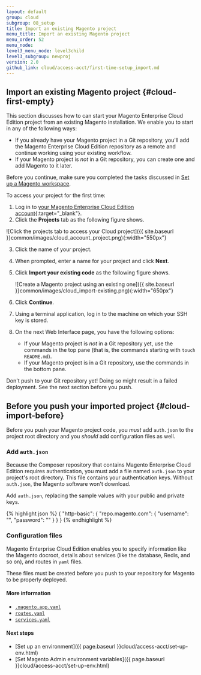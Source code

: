 ```yaml
---
layout: default
group: cloud
subgroup: 08_setup
title: Import an existing Magento project
menu_title: Import an existing Magento project
menu_order: 52
menu_node: 
level3_menu_node: level3child
level3_subgroup: newproj
version: 2.0
github_link: cloud/access-acct/first-time-setup_import.md
---
```


## Import an existing Magento project {#cloud-first-empty}
This section discusses how to can start your Magento Enterprise Cloud Edition project from an existing Magento installation. We enable you to start in any of the following ways:

*	If you already have your Magento project in a Git repository, you'll add the Magento Enterprise Cloud Edition repository as a remote and continue working using your existing workflow.
*	If your Magento project is *not* in a Git repository, you can create one and add Magento to it later.

<div class="bs-callout bs-callout-info" id="info">
  <p>Before you continue, make sure you completed the tasks discussed in <a href="{{page.baseurl}}cloud/before/before-workspace.html">Set up a Magento workspace</a>.</p>
</div>

To access your project for the first time:

1.  Log in to [your Magento Enterprise Cloud Edition account](https://accounts.magento.cloud){:target="_blank"}.
2.  Click the **Projects** tab as the following figure shows.

  ![Click the projects tab to access your Cloud project]({{ site.baseurl }}common/images/cloud_account_project.png){:width="550px"}

3.  Click the name of your project.
2.	When prompted, enter a name for your project and click **Next**.
3.	Click **Import your existing code** as the following figure shows.

	![Create a Magento project using an existing one]({{ site.baseurl }}common/images/cloud_import-existing.png){:width="650px"}
  
4.	Click **Continue**.
4.	Using a terminal application, log in to the machine on which your SSH key is stored.
5.	On the next Web Interface page, you have the following options:

	*	If your Magento project is *not* in a Git repository yet, use the commands in the top pane (that is, the commands starting with `touch README.md`).
	*	If your Magento project is in a Git repository, use the commands in the bottom pane.

<div class="bs-callout bs-callout-warning">
    <p>Don't push to your Git repository yet! Doing so might result in a failed deployment. See the next section before you push.</p>
</div>

## Before you push your imported project {#cloud-import-before}
Before you push your Magento project code, you *must* add `auth.json` to the project root directory and you *should* add configuration files as well.

### Add `auth.json`
Because the Composer repository that contains Magento Enterprise Cloud Edition requires authentication, you must add a file named `auth.json` to your project's root directory. This file contains your authentication keys. Without `auth.json`, the Magento software won't download.

Add `auth.json`, replacing the sample values with your public and private keys.

{% highlight json %}
{
   "http-basic": {
      "repo.magento.com": {
         "username": "<your public key>",
         "password": "<your private key>"
      }
   }
}
{% endhighlight %}

### Configuration files
Magento Enterprise Cloud Edition enables you to specify information like the Magento docroot, details about services (like the database, Redis, and so on), and routes in `yaml` files.

These files must be created before you push to your repository for Magento to be properly deployed.

<!-- https://docs.platform.sh/drupal_migrate/guides/configuration/drupal_application.html 
  https://docs.platform.sh/drupal_migrate/guides/type/php/drupal/migrate/import-database.html
  https://docs.platform.sh/drupal_migrate/guides/type/php/drupal/migrate/import-files.html -->

#### More information

*	[`.magento.app.yaml`]({{page.baseurl}}cloud/project/project-conf-files_magento-app.html)
*	[`routes.yaml`]({{page.baseurl}}cloud/project/project-conf-files_routes.html)
*	[`services.yaml`]({{page.baseurl}}cloud/project/project-conf-files_services.html)

#### Next steps
* [Set up an environment]({{ page.baseurl }}cloud/access-acct/set-up-env.html)
* [Set Magento Admin environment variables]({{ page.baseurl }}cloud/access-acct/set-up-env.html)
